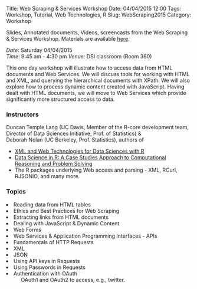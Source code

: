 Title: Web Scraping & Services Workshop
Date: 04/04/2015 12:00
Tags: Workshop, Tutorial, Web Technologies, R 
Slug: WebScraping2015
Category: Workshop


Slides, Annotated documents, Videos, screencasts from the Web Scraping & Services Workshop. Materials are available [here](http://datascience.ucdavis.edu/NSFWorkshops/WebScraping/).


*Date*: Saturday 04/04/2015    
*Time*: 9:45 am - 4:30 pm 
*Venue*: DSI classroom (Room 360)
<p>
This one day workshop will illustrate how to access data from
HTML documents and Web Services.
We will discuss tools for working with HTML and XML, and
querying the hierarchical documents with XPath.
We will also explore how to process dynamic content created
with JavaScript.
Having dealt with HTML documents, we will move to Web Services
which provide significantly more structured access to data.


<h3>Instructors</h3>
Duncan Temple Lang (UC Davis, Member of the R-core development team,   Director of Data Sciences
Initiative, Prof. of Statistics) &amp; <br/>
Deborah Nolan (UC Berkeley, Prof. Statistics),
authors of
<ul>
  <li> <a
href="http://www.amazon.com/XML-Web-Technologies-Data-Sciences/dp/1461478995/ref=sr_1_1?ie=UTF8&qid=1391145599&sr=8-1&keywords=xml+and+web+technologies+for+data+sciences+with+r">
XML and Web Technologies for Data Sciences with R</a>

  <li><a href="http://www.crcpress.com/product/isbn/9781482234817?utm_source=WhatCounts+Publicaster+Edition&utm_medium=email&utm_campaign=CZP05P_Data&utm_content=Data+Science+in+R%3a+A+Case+Studies+Approach+to+Computational+Reasoning+and+Problem+Solving">Data Science in R: A Case Studies Approach to Computational Reasoning and Problem Solving</a></li> 
</li>
  <li>The R packages underlying Web access and parsing -  XML, RCurl, RJSONIO, and many more.</li>
</ul>

<h3>Topics</h3>

</p>
<dl>
  <dt>
  <li>Reading data from HTML tables</li>
  <dd>

  <dt>
  <li>Ethics and Best Practices for Web Scraping</li>
  <dd>
    
  <dt>
  <li>Extracting links from HTML documents</li> 
  <dd>

  <dt>
  <li>Dealing with JavaScript &amp; Dynamic Content </li>
  <dd>

  <dt>
  <li>Web Forms</li>
  <dd>
    
  <dt>
  <li>Web Services &amp; Application Programming Interfaces - APIs</li>
  <dd>

  <dt>
  <li>Fundamentals of HTTP Requests</li>
  <dd>

  <dt>
  <li>XML</li>
  <dd>
    
  <dt>
  <li>JSON</li>
  <dd>

  <dt>
  <li>Using API keys in Requests</li>
  <dd>

  <dt>
  <li>Using Passwords in Requests</li>
  <dd>
    
  <dt>
  <li>Authentication with OAuth</li>
  <dd> OAuth1 and OAuth2 to access, e.g., twitter.
</dl>
